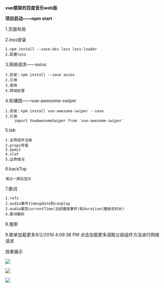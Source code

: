 **vue框架的百度音乐web版**

**项目启动——npm start**

1.页面布局
    
2.less安装

    1.npm install --save-dev less less-loader
    2.配置less

3.网络请求——axios

    1.安装：npm install --save axios
    2.引用
    3.使用
    4.跨域处理
        
4.轮播图——vue-awesome-swiper

    1.安装：npm install vue-awesome-swiper --save
    2.引用
        import VueAwesomeSwiper from 'vue-awesome-swiper'

5.tab

    1.全局组件注册
    2.props传值
    3.$emit
    4.slot
    5.边界情况

6.backTop

    滑过一屏后显示
 
7.歌词

    1.refs
    2.audio事件timeupdate和canplay
    3.audio属性currentTime(当前播放事件)和duration(播放总时长)
    4.歌词解析
        
8.搜索
    
9.歌单加载更多9/2/2019 4:09:38 PM 
    点击加载更多调取父级组件方法进行网络请求
    
效果展示

![](https://ftp.bmp.ovh/imgs/2019/09/9ed7265966f9a80a.png)

![](https://ftp.bmp.ovh/imgs/2019/09/89da1451f3fa7eb3.png)

![](https://ftp.bmp.ovh/imgs/2019/09/f3ca1ef6b860024e.png)
        


